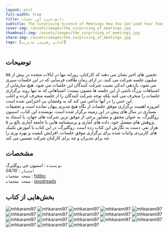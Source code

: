 ```yaml
---
layout: post
full-width: true
title: دانش حیرت آور جلسات
subtitle: The Surprising Science of Meetings How You Can Lead Your Team to Peak Performance
cover-img: /assets/images/the_surprising_of_meetings.jpg
thumbnail-img: /assets/images/the_surprising_of_meetings.jpg
share-img: /assets/images/the_surprising_of_meetings.jpg
tags: [کتاب, رهبری, مدیریت]
---
```


## توضیحات
تخمین های اخیر نشان می دهند که کارکنان، روزانه تنها در ایالات متحده در بیش از ۵۵ میلیون جلسه شرکت می کنند. در ازای زمان طاقت فرسایی که در این جلسات سپری می شود، بازدهی اندکی نصیب شرکت کنندگان این جلسات می شود. هیچ سازمانی از اشتباهات بزرگ ناشی از این جلسه ها مصون نیست؛ اشتباهاتی که نه تنها روند برگزاری جلسات را منحرف می کنند بلکه توجه شرکت کنندگان را از جلسه منحرف کرده و اغلب این حس را در آنها تداعی می کند که به وقتشان بی احترامی شده است.  
امروزه اهمیت برگزاری موفق جلسات از نگاه هیچ مدیری پنهان نمانده است و تحقیقات بسیاری در سال های پیش در این زمینه برگزار شده است. نویسنده این کتاب، استیون روگلبرگ، به عنوان محقق و مشاور برخی از موفق ترین شرکت های جهان، با استناد به پژوهش های مفصل خود، داده های آماری و پرسشنامه هایی با جامعه آماری بالغ بر ۵ هزار نفر، دست به نگارش این کتاب زده است. روگلبرگ، در این کتاب با آموزش تکنیک های کاربردی واثبات شده برای برگزاری موفق جلسات، افزایش کیفیت و بهره وری را چه برای مدیران و چه برای کارکنان شرکت تضمین می کند.  

## مشخصات
`نویسنده` : استیون جی روگلبرگ   
`امتیاز` : 04/10  
`صفحه مشخصات` : [fidibo]()  
`صفحه مشخصات` : [goodreads]()  


## بخش‌هایی از کتاب
![mhkarami97](/assets/images/the_surprising_of_meetings/01.jpg)
![mhkarami97](/assets/images/the_surprising_of_meetings/02.jpg)
![mhkarami97](/assets/images/the_surprising_of_meetings/03.jpg)
![mhkarami97](/assets/images/the_surprising_of_meetings/04.jpg)
![mhkarami97](/assets/images/the_surprising_of_meetings/05.jpg)
![mhkarami97](/assets/images/the_surprising_of_meetings/06.jpg)
![mhkarami97](/assets/images/the_surprising_of_meetings/07.jpg)
![mhkarami97](/assets/images/the_surprising_of_meetings/08.jpg)
![mhkarami97](/assets/images/the_surprising_of_meetings/09.jpg)
![mhkarami97](/assets/images/the_surprising_of_meetings/10.jpg)
![mhkarami97](/assets/images/the_surprising_of_meetings/11.jpg)
![mhkarami97](/assets/images/the_surprising_of_meetings/12.jpg)
![mhkarami97](/assets/images/the_surprising_of_meetings/13.jpg)
![mhkarami97](/assets/images/the_surprising_of_meetings/14.jpg)
![mhkarami97](/assets/images/the_surprising_of_meetings/15.jpg)
![mhkarami97](/assets/images/the_surprising_of_meetings/16.jpg)
![mhkarami97](/assets/images/the_surprising_of_meetings/17.jpg)
![mhkarami97](/assets/images/the_surprising_of_meetings/18.jpg)